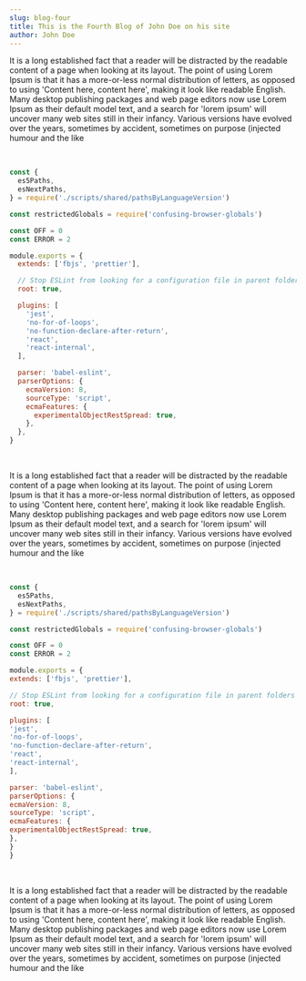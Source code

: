 ```yaml
---
slug: blog-four
title: This is the Fourth Blog of John Doe on his site
author: John Doe
---
```


It is a long established fact that a reader will be distracted by the readable content of a page when looking at its layout. The point of using Lorem Ipsum is that it has a more-or-less normal distribution of letters, as opposed to using 'Content here, content here', making it look like readable English. Many desktop publishing packages and web page editors now use Lorem Ipsum as their default model text, and a search for 'lorem ipsum' will uncover many web sites still in their infancy. Various versions have evolved over the years, sometimes by accident, sometimes on purpose (injected humour and the like

<br>

```js
const {
  es5Paths,
  esNextPaths,
} = require('./scripts/shared/pathsByLanguageVersion')

const restrictedGlobals = require('confusing-browser-globals')

const OFF = 0
const ERROR = 2

module.exports = {
  extends: ['fbjs', 'prettier'],

  // Stop ESLint from looking for a configuration file in parent folders
  root: true,

  plugins: [
    'jest',
    'no-for-of-loops',
    'no-function-declare-after-return',
    'react',
    'react-internal',
  ],

  parser: 'babel-eslint',
  parserOptions: {
    ecmaVersion: 8,
    sourceType: 'script',
    ecmaFeatures: {
      experimentalObjectRestSpread: true,
    },
  },
}
```

<br>

It is a long established fact that a reader will be distracted by the readable content of a page when looking at its layout. The point of using Lorem Ipsum is that it has a more-or-less normal distribution of letters, as opposed to using 'Content here, content here', making it look like readable English. Many desktop publishing packages and web page editors now use Lorem Ipsum as their default model text, and a search for 'lorem ipsum' will uncover many web sites still in their infancy. Various versions have evolved over the years, sometimes by accident, sometimes on purpose (injected humour and the like

<br>

```js
const {
  es5Paths,
  esNextPaths,
} = require('./scripts/shared/pathsByLanguageVersion')

const restrictedGlobals = require('confusing-browser-globals')

const OFF = 0
const ERROR = 2

module.exports = {
extends: ['fbjs', 'prettier'],

// Stop ESLint from looking for a configuration file in parent folders
root: true,

plugins: [
'jest',
'no-for-of-loops',
'no-function-declare-after-return',
'react',
'react-internal',
],

parser: 'babel-eslint',
parserOptions: {
ecmaVersion: 8,
sourceType: 'script',
ecmaFeatures: {
experimentalObjectRestSpread: true,
},
}
}

```
<br>

It is a long established fact that a reader will be distracted by the readable content of a page when looking at its layout. The point of using Lorem Ipsum is that it has a more-or-less normal distribution of letters, as opposed to using 'Content here, content here', making it look like readable English. Many desktop publishing packages and web page editors now use Lorem Ipsum as their default model text, and a search for 'lorem ipsum' will uncover many web sites still in their infancy. Various versions have evolved over the years, sometimes by accident, sometimes on purpose (injected humour and the like
